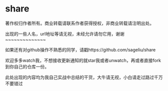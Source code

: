 # share
著作权归作者所有。商业转载请联系作者获得授权，非商业转载请注明出处。

出现的一些人名，url地址等请无视，未经允许请勿它用，谢谢~~~~~~~~~~~~~~

如果还有对github操作不熟悉的同学，请戳https://github.com/sageliu/share

欢迎多多watch我，不想接收更新通知的就star我或者unwatch，再或者直接fork到你自己的仓库一份。    

此处出现的内容均为我自己实战中总结的干货，大牛请无视，小白请走过路过千万不要错过


